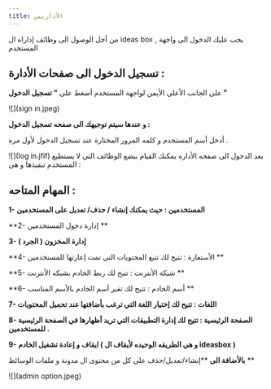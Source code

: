 ```yaml
---
title: الأداريين
---
```



من أجل الوصول الى وظائف إداراه ال ideas box , يجب عليك الدخول الى واجهة المستخدم 

## تسجيل الدخول الى صفحات الأدارة :

على الجانب الأعلى الأيمن لواجهة المستخدم أضغط على **" تسجيل الدخول "**



![](sign in.jpeg)

**و عندها سيتم توجيهك الى صفحه تسجيل الدخول :**



أدخل أسم المستخدم و كلمه المرور المختارة عند تسجيل الدخول ﻷول مرة .

![](log in.jfif)
بعد الدخول الى صفحه الأداره يمكنك القيام ببضع الوظائف التي لا يستطيع المستخدم تنفيذها و هي :



## المهام المتاحه :

**1- المستخدمين : حيث يمكنك إنشاء / حذف/ تعديل على المستخدمين** 

**2- إدارة دخول المستخدمين **

**3- إدارة المخزون \( الجرد \)**

**4- الأستعارة : تتيح لك تتبع المحتويات التي تمت إعارتها للمستخدمين **

**5- شبكة الأنترنت : تتيح لك ربط الخادم بشبكه الأنترنت **

**6- أسم الخادم : تتيح لك تغير أسم الخادم بالأسم المناسب **

**7- اللغات : تتيح لك إختيار اللغة التي ترغب بأضافتها عند تحميل المحتويات**

**8- الصفحة الرئيسية : تتيح لك إدارة التطبيقات التي تريد أظهارها في الصفحة الرئيسية للمستخدمين .**

**9- ايقاف و إعادة تشغيل الخادم \( و هي الطريقه الوحيده لأيقاف ال ideasbox \)**

**بالأضافة الى** **إنشاء/تعديل/حذف على كل من محتوى ال مدونة و ملفات الوسائط **

![](admin option.jpeg)